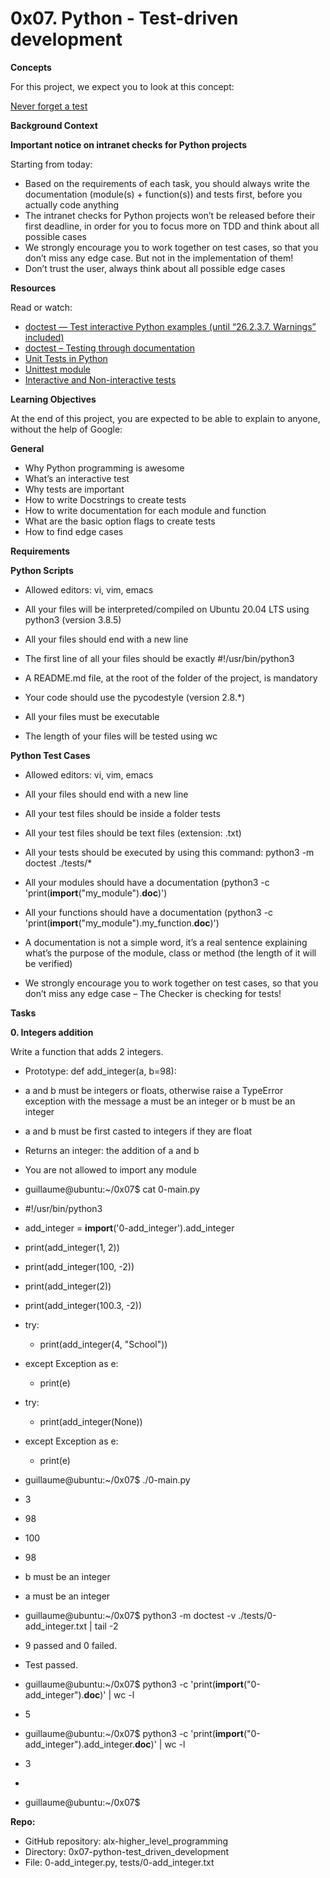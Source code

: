 # 0x07. Python - Test-driven development

**Concepts**

For this project, we expect you to look at this concept:

[Never forget a test](https://alx-intranet.hbtn.io/concepts/47)

**Background Context**

**Important notice on intranet checks for Python projects**

Starting from today:

* Based on the requirements of each task, you should always write the documentation (module(s) + function(s)) and tests first, before you actually code anything
* The intranet checks for Python projects won’t be released before their first deadline, in order for you to focus more on TDD and think about all possible cases
* We strongly encourage you to work together on test cases, so that you don’t miss any edge case. But not in the implementation of them!
* Don’t trust the user, always think about all possible edge cases

**Resources**

Read or watch:

* [doctest — Test interactive Python examples (until “26.2.3.7. Warnings” included)](https://alx-intranet.hbtn.io/rltoken/BwZJVq2MQ1_Vg_3gphoitQ) 
* [doctest – Testing through documentation](https://alx-intranet.hbtn.io/rltoken/96kLRRIOHzsn3VDDXT21HA)
* [Unit Tests in Python](https://alx-intranet.hbtn.io/rltoken/wfuUl81Q3Nku1qCzdDHAfA)
* [Unittest module](https://alx-intranet.hbtn.io/rltoken/1v-d9Ol13JabJq8UI6MIPg)
* [Interactive and Non-interactive tests](https://alx-intranet.hbtn.io/rltoken/lB65hNMXBziXy4A0YLIOog)

**Learning Objectives**

At the end of this project, you are expected to be able to explain to anyone, without the help of Google:

**General**

* Why Python programming is awesome    
* What’s an interactive test    
* Why tests are important    
* How to write Docstrings to create tests    
* How to write documentation for each module and function   
* What are the basic option flags to create tests
* How to find edge cases
    
**Requirements**

**Python Scripts**

* Allowed editors: vi, vim, emacs
    
* All your files will be interpreted/compiled on Ubuntu 20.04 LTS using python3 (version 3.8.5)    
* All your files should end with a new line   
* The first line of all your files should be exactly #!/usr/bin/python3    
* A README.md file, at the root of the folder of the project, is mandatory    
* Your code should use the pycodestyle (version 2.8.*)    
* All your files must be executable    
* The length of your files will be tested using wc
    
**Python Test Cases**

* Allowed editors: vi, vim, emacs   
* All your files should end with a new line   
* All your test files should be inside a folder tests
* All your test files should be text files (extension: .txt)    
* All your tests should be executed by using this command: python3 -m doctest ./tests/*    
* All your modules should have a documentation (python3 -c 'print(__import__("my_module").__doc__)')    
* All your functions should have a documentation (python3 -c 'print(__import__("my_module").my_function.__doc__)')    
* A documentation is not a simple word, it’s a real sentence explaining what’s the purpose of the module, class or method (the length of it will be verified)
    
* We strongly encourage you to work together on test cases, so that you don’t miss any edge case – The Checker is checking for tests!
    
**Tasks**
    
**0. Integers addition**

Write a function that adds 2 integers.

* Prototype: def add_integer(a, b=98):    
* a and b must be integers or floats, otherwise raise a TypeError exception with the message a must be an integer or b must be an integer    
* a and b must be first casted to integers if they are float    
* Returns an integer: the addition of a and b    
* You are not allowed to import any module
    
* guillaume@ubuntu:~/0x07$ cat 0-main.py
* #!/usr/bin/python3
* add_integer = __import__('0-add_integer').add_integer

* print(add_integer(1, 2))
* print(add_integer(100, -2))
* print(add_integer(2))
* print(add_integer(100.3, -2))
* try:
   * print(add_integer(4, "School"))
* except Exception as e:
   * print(e)
* try:
   * print(add_integer(None))
* except Exception as e:
   * print(e)

* guillaume@ubuntu:~/0x07$ ./0-main.py
* 3
* 98
* 100
* 98
* b must be an integer
* a must be an integer

* guillaume@ubuntu:~/0x07$ python3 -m doctest -v ./tests/0-add_integer.txt | tail -2
* 9 passed and 0 failed.
* Test passed.
 
* guillaume@ubuntu:~/0x07$ python3 -c 'print(__import__("0-add_integer").__doc__)' | wc -l
* 5
* guillaume@ubuntu:~/0x07$ python3 -c 'print(__import__("0-add_integer").add_integer.__doc__)' | wc -l
* 3
* 
* guillaume@ubuntu:~/0x07$
    
**Repo:**

* GitHub repository: alx-higher_level_programming
* Directory: 0x07-python-test_driven_development
* File: 0-add_integer.py, tests/0-add_integer.txt
    
    
